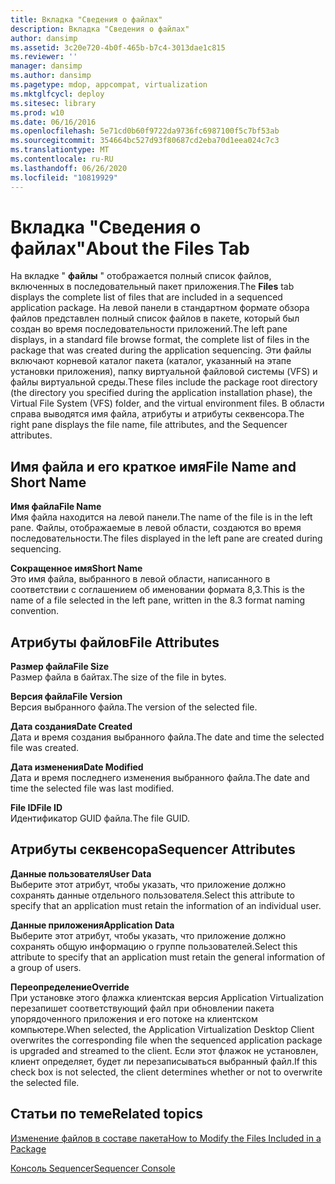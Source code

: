 ```yaml
---
title: Вкладка "Сведения о файлах"
description: Вкладка "Сведения о файлах"
author: dansimp
ms.assetid: 3c20e720-4b0f-465b-b7c4-3013dae1c815
ms.reviewer: ''
manager: dansimp
ms.author: dansimp
ms.pagetype: mdop, appcompat, virtualization
ms.mktglfcycl: deploy
ms.sitesec: library
ms.prod: w10
ms.date: 06/16/2016
ms.openlocfilehash: 5e71cd0b60f9722da9736fc6987100f5c7bf53ab
ms.sourcegitcommit: 354664bc527d93f80687cd2eba70d1eea024c7c3
ms.translationtype: MT
ms.contentlocale: ru-RU
ms.lasthandoff: 06/26/2020
ms.locfileid: "10819929"
---
```

# <span data-ttu-id="49986-103">Вкладка "Сведения о файлах"</span><span class="sxs-lookup"><span data-stu-id="49986-103">About the Files Tab</span></span>


<span data-ttu-id="49986-104">На вкладке " **файлы** " отображается полный список файлов, включенных в последовательный пакет приложения.</span><span class="sxs-lookup"><span data-stu-id="49986-104">The **Files** tab displays the complete list of files that are included in a sequenced application package.</span></span> <span data-ttu-id="49986-105">На левой панели в стандартном формате обзора файлов представлен полный список файлов в пакете, который был создан во время последовательности приложений.</span><span class="sxs-lookup"><span data-stu-id="49986-105">The left pane displays, in a standard file browse format, the complete list of files in the package that was created during the application sequencing.</span></span> <span data-ttu-id="49986-106">Эти файлы включают корневой каталог пакета (каталог, указанный на этапе установки приложения), папку виртуальной файловой системы (VFS) и файлы виртуальной среды.</span><span class="sxs-lookup"><span data-stu-id="49986-106">These files include the package root directory (the directory you specified during the application installation phase), the Virtual File System (VFS) folder, and the virtual environment files.</span></span> <span data-ttu-id="49986-107">В области справа выводятся имя файла, атрибуты и атрибуты секвенсора.</span><span class="sxs-lookup"><span data-stu-id="49986-107">The right pane displays the file name, file attributes, and the Sequencer attributes.</span></span>

## <span data-ttu-id="49986-108">Имя файла и его краткое имя</span><span class="sxs-lookup"><span data-stu-id="49986-108">File Name and Short Name</span></span>


<a href="" id="file-name"></a>**<span data-ttu-id="49986-109">Имя файла</span><span class="sxs-lookup"><span data-stu-id="49986-109">File Name</span></span>**  
<span data-ttu-id="49986-110">Имя файла находится на левой панели.</span><span class="sxs-lookup"><span data-stu-id="49986-110">The name of the file is in the left pane.</span></span> <span data-ttu-id="49986-111">Файлы, отображаемые в левой области, создаются во время последовательности.</span><span class="sxs-lookup"><span data-stu-id="49986-111">The files displayed in the left pane are created during sequencing.</span></span>

<a href="" id="short-name"></a>**<span data-ttu-id="49986-112">Сокращенное имя</span><span class="sxs-lookup"><span data-stu-id="49986-112">Short Name</span></span>**  
<span data-ttu-id="49986-113">Это имя файла, выбранного в левой области, написанного в соответствии с соглашением об именовании формата 8,3.</span><span class="sxs-lookup"><span data-stu-id="49986-113">This is the name of a file selected in the left pane, written in the 8.3 format naming convention.</span></span>

## <span data-ttu-id="49986-114">Атрибуты файлов</span><span class="sxs-lookup"><span data-stu-id="49986-114">File Attributes</span></span>


<a href="" id="file-size"></a>**<span data-ttu-id="49986-115">Размер файла</span><span class="sxs-lookup"><span data-stu-id="49986-115">File Size</span></span>**  
<span data-ttu-id="49986-116">Размер файла в байтах.</span><span class="sxs-lookup"><span data-stu-id="49986-116">The size of the file in bytes.</span></span>

<a href="" id="file-version"></a>**<span data-ttu-id="49986-117">Версия файла</span><span class="sxs-lookup"><span data-stu-id="49986-117">File Version</span></span>**  
<span data-ttu-id="49986-118">Версия выбранного файла.</span><span class="sxs-lookup"><span data-stu-id="49986-118">The version of the selected file.</span></span>

<a href="" id="date-created"></a>**<span data-ttu-id="49986-119">Дата создания</span><span class="sxs-lookup"><span data-stu-id="49986-119">Date Created</span></span>**  
<span data-ttu-id="49986-120">Дата и время создания выбранного файла.</span><span class="sxs-lookup"><span data-stu-id="49986-120">The date and time the selected file was created.</span></span>

<a href="" id="date-modified"></a>**<span data-ttu-id="49986-121">Дата изменения</span><span class="sxs-lookup"><span data-stu-id="49986-121">Date Modified</span></span>**  
<span data-ttu-id="49986-122">Дата и время последнего изменения выбранного файла.</span><span class="sxs-lookup"><span data-stu-id="49986-122">The date and time the selected file was last modified.</span></span>

<a href="" id="file-id"></a>**<span data-ttu-id="49986-123">File ID</span><span class="sxs-lookup"><span data-stu-id="49986-123">File ID</span></span>**  
<span data-ttu-id="49986-124">Идентификатор GUID файла.</span><span class="sxs-lookup"><span data-stu-id="49986-124">The file GUID.</span></span>

## <span data-ttu-id="49986-125">Атрибуты секвенсора</span><span class="sxs-lookup"><span data-stu-id="49986-125">Sequencer Attributes</span></span>


<a href="" id="user-data"></a>**<span data-ttu-id="49986-126">Данные пользователя</span><span class="sxs-lookup"><span data-stu-id="49986-126">User Data</span></span>**  
<span data-ttu-id="49986-127">Выберите этот атрибут, чтобы указать, что приложение должно сохранять данные отдельного пользователя.</span><span class="sxs-lookup"><span data-stu-id="49986-127">Select this attribute to specify that an application must retain the information of an individual user.</span></span>

<a href="" id="application-data"></a>**<span data-ttu-id="49986-128">Данные приложения</span><span class="sxs-lookup"><span data-stu-id="49986-128">Application Data</span></span>**  
<span data-ttu-id="49986-129">Выберите этот атрибут, чтобы указать, что приложение должно сохранять общую информацию о группе пользователей.</span><span class="sxs-lookup"><span data-stu-id="49986-129">Select this attribute to specify that an application must retain the general information of a group of users.</span></span>

<a href="" id="override"></a>**<span data-ttu-id="49986-130">Переопределение</span><span class="sxs-lookup"><span data-stu-id="49986-130">Override</span></span>**  
<span data-ttu-id="49986-131">При установке этого флажка клиентская версия Application Virtualization перезапишет соответствующий файл при обновлении пакета упорядоченного приложения и его потоке на клиентском компьютере.</span><span class="sxs-lookup"><span data-stu-id="49986-131">When selected, the Application Virtualization Desktop Client overwrites the corresponding file when the sequenced application package is upgraded and streamed to the client.</span></span> <span data-ttu-id="49986-132">Если этот флажок не установлен, клиент определяет, будет ли перезаписываться выбранный файл.</span><span class="sxs-lookup"><span data-stu-id="49986-132">If this check box is not selected, the client determines whether or not to overwrite the selected file.</span></span>

## <span data-ttu-id="49986-133">Статьи по теме</span><span class="sxs-lookup"><span data-stu-id="49986-133">Related topics</span></span>


[<span data-ttu-id="49986-134">Изменение файлов в составе пакета</span><span class="sxs-lookup"><span data-stu-id="49986-134">How to Modify the Files Included in a Package</span></span>](how-to-modify-the-files-included-in-a-package.md)

[<span data-ttu-id="49986-135">Консоль Sequencer</span><span class="sxs-lookup"><span data-stu-id="49986-135">Sequencer Console</span></span>](sequencer-console.md)

 

 





